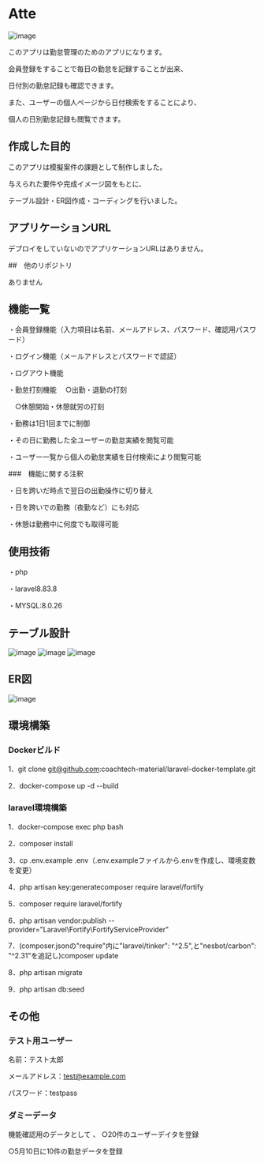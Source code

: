# Atte

![image](https://github.com/tatsuyakunugi/Atte/assets/143701240/3a09f161-ec6a-474e-a75e-1be52a2030ed)

このアプリは勤怠管理のためのアプリになります。

会員登録をすることで毎日の勤怠を記録することが出来、

日付別の勤怠記録も確認できます。

また、ユーザーの個人ページから日付検索をすることにより、

個人の日別勤怠記録も閲覧できます。

## 作成した目的

このアプリは模擬案件の課題として制作しました。

与えられた要件や完成イメージ図をもとに、

テーブル設計・ER図作成・コーディングを行いました。

## アプリケーションURL

デプロイをしていないのでアプリケーションURLはありません。

##　他のリポジトリ

ありません

## 機能一覧

・会員登録機能（入力項目は名前、メールアドレス、パスワード、確認用パスワード）

・ログイン機能（メールアドレスとパスワードで認証）

・ログアウト機能

・勤怠打刻機能
　○出勤・退勤の打刻
 
　○休憩開始・休憩就労の打刻

・勤務は1日1回までに制御

・その日に勤務した全ユーザーの勤怠実績を閲覧可能

・ユーザー一覧から個人の勤怠実績を日付検索により閲覧可能

###　機能に関する注釈

・日を跨いだ時点で翌日の出勤操作に切り替え

・日を跨いでの勤務（夜勤など）にも対応

・休憩は勤務中に何度でも取得可能

## 使用技術

・php

・laravel8.83.8

・MYSQL:8.0.26

## テーブル設計

![image](https://github.com/tatsuyakunugi/Atte/assets/143701240/2ce29c3d-a2db-4557-89fc-2a28305c2df8)
![image](https://github.com/tatsuyakunugi/Atte/assets/143701240/860c44ba-07d9-4639-ae55-bba6c9199f96)
![image](https://github.com/tatsuyakunugi/Atte/assets/143701240/7fd95147-2ccb-4db4-8aa9-8b7975fefba9)

## ER図

![image](https://github.com/tatsuyakunugi/Atte/assets/143701240/d4cf0120-00e6-4b32-89c6-63d3b81dfcc0)

## 環境構築

### Dockerビルド

1．git clone git@github.com:coachtech-material/laravel-docker-template.git

2．docker-compose up -d --build

### laravel環境構築

1．docker-compose exec php bash

2．composer install

3．cp .env.example .env（.env.exampleファイルから.envを作成し、環境変数を変更）

4．php artisan key:generatecomposer require laravel/fortify

5．composer require laravel/fortify

6．php artisan vendor:publish --provider="Laravel\Fortify\FortifyServiceProvider"

7．(composer.jsonの"require"内に"laravel/tinker": "^2.5",と"nesbot/carbon": "^2.31"を追記し)composer update

8．php artisan migrate

9．php artisan db:seed

## その他

### テスト用ユーザー

名前：テスト太郎

メールアドレス：test@example.com

パスワード：testpass

### ダミーデータ

機能確認用のデータとして
、
 ○20件のユーザーデイタを登録
 
 ○5月10日に10件の勤怠データを登録
 
